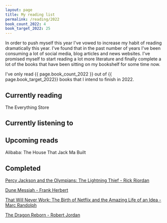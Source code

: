 ```yaml
---
layout: page
title: My reading list
permalink: /reading/2022
book_count_2022: 4
book_target_2022: 25
---
```


In order to push myself this year I've vowed to increase my habit of reading dramatically this year.  I've found that in the past number of years I've been consuming a lot of social media, blog articles and news websites.  I've promised myself to start reading a lot more literature and finally complete a lot of the books that have been sitting on my bookshelf for some time now.


I've only read {{ page.book_count_2022 }} out of {{ page.book_target_2022}} books that I intend to finish in 2022.

## Currently reading

The Everything Store

## Currently listening to

## Upcoming reads

Alibaba: The House That Jack Ma Built

## Completed

[Percy Jackson and the Olympians: The Lightning Thief - Rick Riordan]()

[Dune Messiah - Frank Herbert]()

[That Will Never Work: The Birth of Netflix and the Amazing Life of an Idea - Marc Randolph]()

[The Dragon Reborn - Robert Jordan]()
